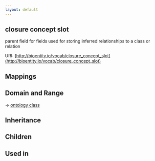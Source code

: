 ```yaml
---
layout: default
---
```


## closure concept slot


parent field for fields used for storing inferred relationships to a class or relation

URI: [http://bioentity.io/vocab/closure_concept_slot](http://bioentity.io/vocab/closure_concept_slot)
## Mappings


## Domain and Range

 -> [ontology class](OntologyClass.html)

## Inheritance


## Children


## Used in

